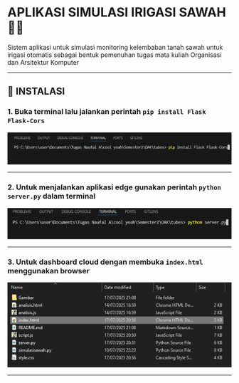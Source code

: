 
# APLIKASI SIMULASI IRIGASI SAWAH 🌱💦
Sistem aplikasi untuk simulasi monitoring kelembaban tanah sawah untuk irigasi otomatis sebagai bentuk pemenuhan tugas mata kuliah Organisasi dan Arsitektur Komputer

----

## 🔧 INSTALASI
### 1. Buka terminal lalu jalankan perintah `pip install Flask Flask-Cors`
![XAMPP](Gambar/flask.png)

---

### 2. Untuk menjalankan aplikasi edge gunakan perintah `python server.py` dalam terminal
![Membuat Database saranaprasarana](Gambar/server.png)

---

### 3. Untuk dashboard cloud dengan membuka `index.html` menggunakan browser
![Membuat Database saranaprasarana](Gambar/index.png)

---